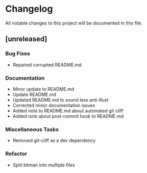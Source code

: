 # Changelog

All notable changes to this project will be documented in this file.

## [unreleased]

### Bug Fixes

- Repaired corrupted README.md

### Documentation

- Minor update to README.md
- Update README.md
- Updated README.md to sound less anti-Rust
- Corrected minor documentation issues
- Added note to README.md about automated git cliff
- Added note about post-commit hook to README.md

### Miscellaneous Tasks

- Removed git-cliff as a dev dependency

### Refactor

- Split bitman into multiple files

<!-- generated by git-cliff -->
